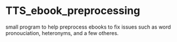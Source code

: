 # TTS_ebook_preprocessing
small program to help preprocess ebooks to fix issues such as word pronouciation, heteronyms, and a few otheres.

